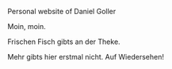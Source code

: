 Personal website of Daniel Goller


Moin, moin.

Frischen Fisch gibts an der Theke.





Mehr gibts hier erstmal nicht. Auf Wiedersehen!

